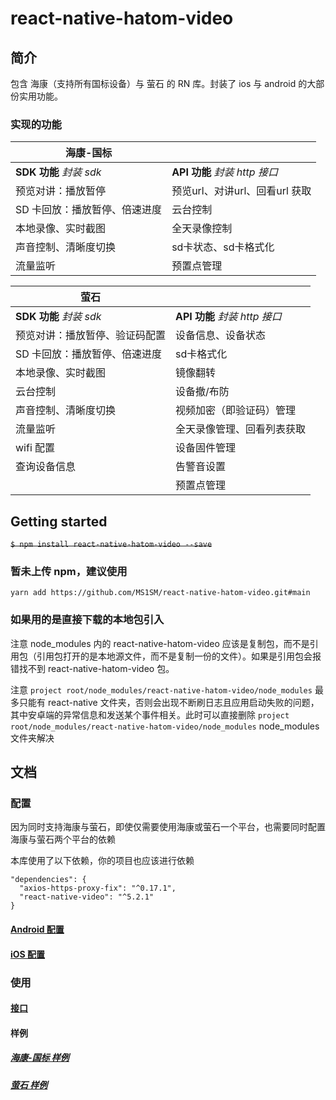 # react-native-hatom-video

## 简介

包含 海康（支持所有国标设备）与 萤石 的 RN 库。封装了 ios 与 android 的大部份实用功能。

### 实现的功能

| 海康-国标                     |                                |
| ----------------------------- | ------------------------------ |
| **SDK 功能** _封装 sdk_       | **API 功能** _封装 http 接口_  |
| 预览对讲：播放暂停            | 预览url、对讲url、回看url 获取 |
| SD 卡回放：播放暂停、倍速进度 | 云台控制                       |
| 本地录像、实时截图            | 全天录像控制                   |
| 声音控制、清晰度切换          | sd卡状态、sd卡格式化           |
| 流量监听                      | 预置点管理                     |

| 萤石                           |                               |
| ------------------------------ | ----------------------------- |
| **SDK 功能** _封装 sdk_        | **API 功能** _封装 http 接口_ |
| 预览对讲：播放暂停、验证码配置 | 设备信息、设备状态            |
| SD 卡回放：播放暂停、倍速进度  | sd卡格式化                    |
| 本地录像、实时截图             | 镜像翻转                      |
| 云台控制                       | 设备撤/布防                   |
| 声音控制、清晰度切换           | 视频加密（即验证码）管理      |
| 流量监听                       | 全天录像管理、回看列表获取    |
| wifi 配置                      | 设备固件管理                  |
| 查询设备信息                   | 告警音设置                    |
|                                | 预置点管理                    |

## Getting started

~~`$ npm install react-native-hatom-video --save`~~

### 暂未上传 npm，建议使用

`yarn add https://github.com/MS1SM/react-native-hatom-video.git#main`

### 如果用的是直接下载的本地包引入

注意 node_modules 内的 react-native-hatom-video 应该是复制包，而不是引用包（引用包打开的是本地源文件，而不是复制一份的文件）。如果是引用包会报错找不到 react-native-hatom-video 包。

注意 `project root/node_modules/react-native-hatom-video/node_modules` 最多只能有 react-native 文件夹，否则会出现不断刷日志且应用启动失败的问题，其中安卓端的异常信息和发送某个事件相关。此时可以直接删除 `project root/node_modules/react-native-hatom-video/node_modules` node_modules 文件夹解决

## 文档

### 配置

因为同时支持海康与萤石，即使仅需要使用海康或萤石一个平台，也需要同时配置海康与萤石两个平台的依赖

本库使用了以下依赖，你的项目也应该进行依赖

```
"dependencies": {
  "axios-https-proxy-fix": "^0.17.1",
  "react-native-video": "^5.2.1"
}
```

#### [Android 配置](./docs/android配置.md)

#### [iOS 配置](./docs/ios配置.md)

### 使用

#### [接口](./docs/接口.md)

#### 样例

##### [海康-国标 样例](./example/Hik.js)

##### [萤石 样例](./example/Ezviz.js)

